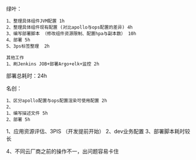 
绿叶：

```
1、整理具体组件JVM配置 1h
2、整理具体组件现有配置 (对比apollo与ops配置的差异) 4h
3、编写部署脚本 （修改组件资源限制、配置hpa与副本数） 10h
4、部署 5h
5、3ps标签整理  2h

其他工作
1、刷Jenkins JOB+部署Argo+elk+监控 2h
```

部署总耗时：24h


名创：

```
1、区分apollo配置与ops配置渲染可使用配置 2h
2、
1、编写描述文件 5h
2、部署 5h
```

1、应用资源评估、3PIS （开发提前开始）
2、dev业务配置
3、部署脚本耗时较长

4、不同云厂商之前的操作不一，出问题容易卡住

